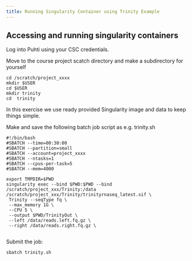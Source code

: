 ```yaml
---
title: Running Singularity Container using Trinity Example 
---
```


## Accessing and running singularity containers ##

Log into Puhti using your CSC credentials.

Move to the course project scatch directory and make a subdirectory for yourself
```
cd /scratch/project_xxxx
mkdir $USER
cd $USER
mkdir trinity
cd  trinity
```
In this exercise we use ready provided Singularity image and data to keep things simple.

Make and save the following batch job script as e.g. trinity.sh
```
#!/bin/bash
#SBATCH --time=00:30:00
#SBATCH --partition=small
#SBATCH --account=project_xxxx
#SBATCH --ntasks=1
#SBATCH --cpus-per-task=5
#SBATCH --mem=4000

export TMPDIR=$PWD
singularity exec --bind $PWD:$PWD --bind /scratch/project_xxx/Trinity:/data /scratch/project_xxx/Trinity/trinityrnaseq_latest.sif \
 Trinity --seqType fq \
 --max_memory 1G \
 --CPU 5 \
 --output $PWD/TrinityOut \
 --left /data/reads.left.fq.gz \
 --right /data/reads.right.fq.gz \
                                   
```
Submit the job:
```
sbatch trinity.sh
```



